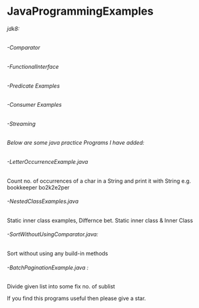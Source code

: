 # JavaProgrammingExamples

###### jdk8:
###### -Comparator

###### -FunctionalInterface

###### -Predicate Examples

###### -Consumer Examples

###### -Streaming


###### Below are some java practice Programs I have added:
###### -LetterOccurrenceExample.java
Count no. of occurrences of a char in a String and print it with String
e.g.
bookkeeper
bo2k2e2per

###### -NestedClassExamples.java
Static inner class examples, Differnce bet. Static inner class & Inner Class

###### -SortWithoutUsingComparator.java:
Sort without using any build-in methods

###### -BatchPaginationExample.java :
Divide given list into some fix no. of sublist

If you find this programs useful then please give a star.


